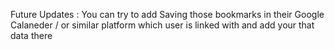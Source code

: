 Future Updates : You can try to add Saving those bookmarks in their Google Calaneder / or similar platform which user is linked with and add your that data there
